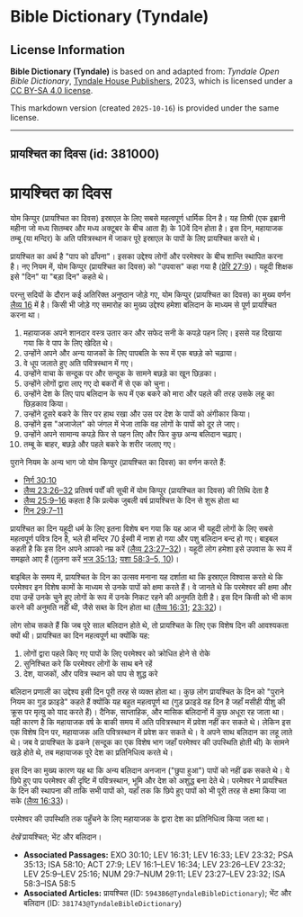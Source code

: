 # Bible Dictionary (Tyndale)

## License Information

**Bible Dictionary (Tyndale)** is based on and adapted from: _Tyndale Open Bible Dictionary_, [Tyndale House Publishers](https://tyndaleopenresources.com/), 2023, which is licensed under a [CC BY-SA 4.0 license](https://creativecommons.org/licenses/by-sa/4.0/legalcode.en).

This markdown version (created `2025-10-16`) is provided under the same license.



--------------------------------

## प्रायश्चित का दिवस (id: 381000)

प्रायश्चित का दिवस
==================

योम किप्पुर (प्रायश्चित का दिवस) इस्राएल के लिए सबसे महत्वपूर्ण धार्मिक दिन है। यह तिश्री (एक इब्रानी महीना जो मध्य सितम्बर और मध्य अक्टूबर के बीच आता है) के 10वें दिन होता है। इस दिन, महायाजक तम्बू (या मन्दिर) के अति पवित्रस्थान में जाकर पूरे इस्राएल के पापों के लिए प्रायश्चित करते थे।

प्रायश्चित का अर्थ है "पाप को ढाँपना"। इसका उद्देश्य लोगों और परमेश्वर के बीच शान्ति स्थापित करना है। नए नियम में, योम किप्पुर (प्रायश्चित का दिवस) को "उपवास" कहा गया है ([प्रेरि 27:9](https://ref.ly/Acts27:9))। यहूदी शिक्षक इसे "दिन" या "बड़ा दिन" कहते थे।

परन्तु सदियों के दौरान कई अतिरिक्त अनुष्ठान जोड़े गए, योम किप्पुर (प्रायश्चित का दिवस) का मुख्य वर्णन [लैव्य 16](https://ref.ly/Lev16:1-Lev16:34) में है। किसी भी जोड़े गए समारोह का मुख्य उद्देश्य हमेशा बलिदान के माध्यम से पूर्ण प्रायश्चित करना था।

1. महायाजक अपने शानदार वस्त्र उतार कर और सफेद सनी के कपड़े पहन लिए। इससे यह दिखाया गया कि वे पाप के लिए खेदित थे।
2. उन्होंने अपने और अन्य याजकों के लिए पापबलि के रूप में एक बछड़े को चढ़ाया।
3. वे धूप जलाते हुए अति पवित्रस्थान में गए।
4. उन्होंने वाचा के सन्दूक पर और सन्दूक के सामने बछड़े का खून छिड़का।
5. उन्होंने लोगों द्वारा लाए गए दो बकरों में से एक को चुना।
6. उन्होंने देश के लिए पाप बलिदान के रूप में एक बकरे को मारा और पहले की तरह उसके लहू का छिड़काव किया।
7. उन्होंने दूसरे बकरे के सिर पर हाथ रखा और उस पर देश के पापों को अंगीकार किया।
8. उन्होंने इस "अजाजेल" को जंगल में भेजा ताकि वह लोगों के पापों को दूर ले जाए।
9. उन्होंने अपने सामान्य कपड़े फिर से पहन लिए और फिर कुछ अन्य बलिदान चढ़ाए।
10. तम्बू के बाहर, बछड़े और पहले बकरे के शरीर जलाए गए।

पुराने नियम के अन्य भाग जो योम किप्पुर (प्रायश्चित का दिवस) का वर्णन करते हैं:

* [निर्ग 30:10](https://ref.ly/Exod30:10)
* [लैव्य 23:26–32](https://ref.ly/Lev23:26-Lev23:32)  प्रतिवर्ष पर्वों की सूची में योम किप्पुर (प्रायश्चित का दिवस) की तिथि देता है
* [लैव्य 25:9–16](https://ref.ly/Lev25:9-Lev25:16) कहता है कि प्रत्येक जुबली वर्ष प्रायश्चित्त के दिन से शुरू होता था
* [गिन 29:7–11](https://ref.ly/Num29:7-Num29:11)

प्रायश्चित का दिन यहूदी धर्म के लिए इतना विशेष बन गया कि यह आज भी यहूदी लोगों के लिए सबसे महत्वपूर्ण पवित्र दिन है, भले ही मन्दिर 70 ईस्वी में नाश हो गया और पशु बलिदान बन्द हो गए। बाइबल कहती है कि इस दिन अपने आपको नम्र करें ([लैव्य 23:27–32](https://ref.ly/Lev23:27-Lev23:32))। यहूदी लोग हमेशा इसे उपवास के रूप में समझते आए हैं (तुलना करें [भज 35:13](https://ref.ly/Ps35:13); [यशा 58:3](https://ref.ly/Isa58:3-Isa58:5,Isa58:10)[–](https://ref.ly/Isa58:3-Isa58:5)[5, 10](https://ref.ly/Isa58:3-Isa58:5,Isa58:10))।

बाइबिल के समय में, प्रायश्चित के दिन का उत्सव मनाना यह दर्शाता था कि इस्राएल विश्वास करते थे कि परमेश्वर इन विशेष कामों के माध्यम से उनके पापों को क्षमा करते हैं। वे जानते थे कि परमेश्वर की क्षमा और दया उन्हें उनके चुने हुए लोगों के रूप में उनके निकट रहने की अनुमति देती है। इस दिन किसी को भी काम करने की अनुमति नहीं थी, जैसे सब्त के दिन होता था ([लैव्य 16:31](https://ref.ly/Lev16:31); [23:32](https://ref.ly/Lev23:32))।

लोग सोच सकते हैं कि जब पूरे साल बलिदान होते थे, तो प्रायश्चित के लिए एक विशेष दिन की आवश्यकता क्यों थी। प्रायश्चित का दिन महत्वपूर्ण था क्योंकि यह:

1. लोगों द्वारा पहले किए गए पापों के लिए परमेश्वर को क्रोधित होने से रोके
2. सुनिश्चित करे कि परमेश्वर लोगों के साथ बने रहें
3. देश, याजकों, और पवित्र स्थान को पाप से शुद्ध करे

बलिदान प्रणाली का उद्देश्य इसी दिन पूरी तरह से व्यक्त होता था। कुछ लोग प्रायश्चित के दिन को "पुराने नियम का गुड फ्राइडे" कहते हैं क्योंकि यह बहुत महत्वपूर्ण था (गुड फ्राइडे वह दिन है जहाँ मसीही यीशु की क्रूस पर मृत्यु को याद करते हैं)। दैनिक, साप्ताहिक, और मासिक बलिदानों में कुछ अधूरा रह जाता था। यही कारण है कि महायाजक वर्ष के बाकी समय में अति पवित्रस्थान में प्रवेश नहीं कर सकते थे। लेकिन इस एक विशेष दिन पर, महायाजक अति पवित्रस्थान में प्रवेश कर सकते थे। वे अपने साथ बलिदान का लहू लाते थे। जब वे प्रायश्चित के ढकने (सन्दूक का एक विशेष भाग जहाँ परमेश्वर की उपस्थिति होती थी) के सामने खड़े होते थे, तब महायाजक पूरे देश का प्रतिनिधित्व करते थे।

इस दिन का मुख्य कारण यह था कि अन्य बलिदान अनजान ("छुपा हुआ") पापों को नहीं ढक सकते थे। ये छिपे हुए पाप परमेश्वर की दृष्टि में पवित्रस्थान, भूमि और देश को अशुद्ध बना देते थे। परमेश्वर ने प्रायश्चित के दिन की स्थापना की ताकि सभी पापों को, यहाँ तक कि छिपे हुए पापों को भी पूरी तरह से क्षमा किया जा सके ([लैव्य 16:33](https://ref.ly/Lev16:33))।

परमेश्वर की उपस्थिति तक पहुँचने के लिए महायाजक के द्वारा देश का प्रतिनिधित्व किया जता था।

*देखें* प्रायश्चित; भेंट और बलिदान।

* **Associated Passages:** EXO 30:10; LEV 16:31; LEV 16:33; LEV 23:32; PSA 35:13; ISA 58:10; ACT 27:9; LEV 16:1–LEV 16:34; LEV 23:26–LEV 23:32; LEV 25:9–LEV 25:16; NUM 29:7–NUM 29:11; LEV 23:27–LEV 23:32; ISA 58:3–ISA 58:5
* **Associated Articles:** प्रायश्चित (ID: `594386@TyndaleBibleDictionary`); भेंट और बलिदान (ID: `381743@TyndaleBibleDictionary`)

